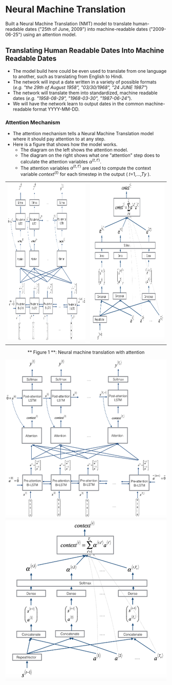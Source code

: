 # Neural Machine Translation
Built a Neural Machine Translation (NMT) model to translate human-readable dates ("25th of June, 2009") into machine-readable dates ("2009-06-25") using an attention model.

## Translating Human Readable Dates Into Machine Readable Dates

* The model  build here could be even used to translate from one language to another, such as translating from English to Hindi. 
* The network will input a date written in a variety of possible formats (*e.g. "the 29th of August 1958", "03/30/1968", "24 JUNE 1987"*) 
* The network will translate them into standardized, machine readable dates (*e.g. "1958-08-29", "1968-03-30", "1987-06-24"*). 
* We will have the network learn to output dates in the common machine-readable format YYYY-MM-DD. 

### Attention Mechanism
* The attention mechanism tells a Neural Machine Translation model where it should pay attention to at any step. 
* Here is a figure that shows how the model works. 
    * The diagram on the left shows the attention model. 
    * The diagram on the right shows what one "attention" step does to calculate the attention variables $\alpha^{\langle t, t' \rangle}$.
    * The attention variables $\alpha^{\langle t, t' \rangle}$ are used to compute the context variable $context^{\langle t \rangle}$ for each timestep in the output ( 𝑡=1,…,𝑇𝑦 ). 

<table>
<td> 
<img src="images/attn_model.png" style="width:500;height:500px;"> 
</td> 
<td> 
<img src="images/attn_mechanism.png" style="width:500;height:500px;"> 
</td> 
</table>
<caption><center> ** Figure 1 **: Neural machine translation with attention</center></caption>

<p float="left">
  <img src="images/attn_model.png" style="width:500;height:500px;">
  <img src="images/attn_mechanism.png" style="width:500;height:500px;"> 
  
</p>
